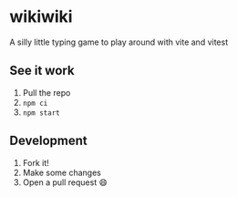 # wikiwiki

A silly little typing game to play around with vite and vitest

## See it work

1. Pull the repo
1. `npm ci`
1. `npm start`

## Development

1. Fork it!
1. Make some changes
1. Open a pull request 😄

